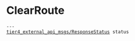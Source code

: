 # ClearRoute

<div class="highlight"><pre><code>---
<a href="../../../tier4_external_api_msgs/msg/ResponseStatus">tier4_external_api_msgs/ResponseStatus</a> status
</code></pre></div>

